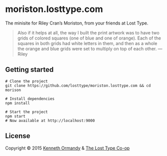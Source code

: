# moriston.losttype.com

The minisite for Riley Cran’s Moriston, from your friends at Lost Type.

> Also if it helps at all, the way I built the print artwork was to have two grids of colored squares (one of blue and one of orange). Each of the squares in both grids had white letters in them, and then as a whole the orange and blue grids were set to multiply on top of each other.
> —Riley

## Getting started

```
# Clone the project
git clone https://github.com/losttype/moriston.losttype.com && cd morison

# Install dependencies
npm install

# Start the project
npm start
# Now available at http://localhost:9000
```

## License

Copyright © 2015 [Kenneth Ormandy](http://kennethormandy.com) & [The Lost Type Co-op](http://losttype.com)
